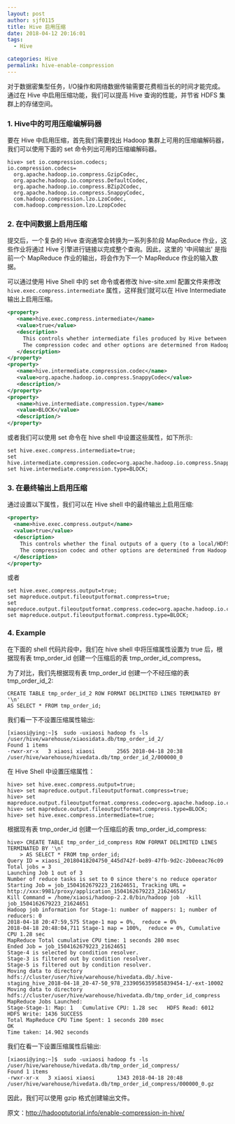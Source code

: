 ```yaml
---
layout: post
author: sjf0115
title: Hive 启用压缩
date: 2018-04-12 20:16:01
tags:
  - Hive

categories: Hive
permalink: hive-enable-compression
---
```


对于数据密集型任务，I/O操作和网络数据传输需要花费相当长的时间才能完成。通过在 Hive 中启用压缩功能，我们可以提高 Hive 查询的性能，并节省 HDFS 集群上的存储空间。

### 1. Hive中的可用压缩编解码器

要在 Hive 中启用压缩，首先我们需要找出 Hadoop 集群上可用的压缩编解码器，我们可以使用下面的 set 命令列出可用的压缩编解码器。
```
hive> set io.compression.codecs;
io.compression.codecs=
  org.apache.hadoop.io.compress.GzipCodec,
  org.apache.hadoop.io.compress.DefaultCodec,
  org.apache.hadoop.io.compress.BZip2Codec,
  org.apache.hadoop.io.compress.SnappyCodec,
  com.hadoop.compression.lzo.LzoCodec,
  com.hadoop.compression.lzo.LzopCodec
```
### 2. 在中间数据上启用压缩

提交后，一个复杂的 Hive 查询通常会转换为一系列多阶段 MapReduce 作业，这些作业将通过 Hive 引擎进行链接以完成整个查询。因此，这里的 '中间输出' 是指前一个 MapReduce 作业的输出，将会作为下一个 MapReduce 作业的输入数据。

可以通过使用 Hive Shell 中的 set 命令或者修改 hive-site.xml 配置文件来修改 `hive.exec.compress.intermediate` 属性，这样我们就可以在 Hive Intermediate 输出上启用压缩。

```xml
<property>
   <name>hive.exec.compress.intermediate</name>
   <value>true</value>
   <description>
     This controls whether intermediate files produced by Hive between multiple map-reduce jobs are compressed.
     The compression codec and other options are determined from Hadoop config variables mapred.output.compress*
   </description>
</property>
<property>
   <name>hive.intermediate.compression.codec</name>
   <value>org.apache.hadoop.io.compress.SnappyCodec</value>
   <description/>
</property>
<property>
   <name>hive.intermediate.compression.type</name>
   <value>BLOCK</value>
   <description/>
</property>
```
或者我们可以使用 set 命令在 hive shell 中设置这些属性，如下所示:
```
set hive.exec.compress.intermediate=true;
set hive.intermediate.compression.codec=org.apache.hadoop.io.compress.SnappyCodec;
set hive.intermediate.compression.type=BLOCK;
```
### 3. 在最终输出上启用压缩

通过设置以下属性，我们可以在 Hive shell 中的最终输出上启用压缩:
```xml
<property>
  <name>hive.exec.compress.output</name>
  <value>true</value>
  <description>
    This controls whether the final outputs of a query (to a local/HDFS file or a Hive table) is compressed.
    The compression codec and other options are determined from Hadoop config variables mapred.output.compress*
  </description>
</property>
```
或者
```
set hive.exec.compress.output=true;
set mapreduce.output.fileoutputformat.compress=true;
set mapreduce.output.fileoutputformat.compress.codec=org.apache.hadoop.io.compress.GzipCodec;  
set mapreduce.output.fileoutputformat.compress.type=BLOCK;
```
### 4. Example

在下面的 shell 代码片段中，我们在 hive shell 中将压缩属性设置为 true 后，根据现有表 tmp_order_id 创建一个压缩后的表 tmp_order_id_compress。

为了对比，我们先根据现有表 tmp_order_id 创建一个不经压缩的表 tmp_order_id_2:
```
CREATE TABLE tmp_order_id_2 ROW FORMAT DELIMITED LINES TERMINATED BY '\n'
AS SELECT * FROM tmp_order_id;
```
我们看一下不设置压缩属性输出:
```
[xiaosi@ying:~]$  sudo -uxiaosi hadoop fs -ls /user/hive/warehouse/xiaosidata.db/tmp_order_id_2/
Found 1 items
-rwxr-xr-x   3 xiaosi xiaosi       2565 2018-04-18 20:38 /user/hive/warehouse/hivedata.db/tmp_order_id_2/000000_0
```
在 Hive Shell 中设置压缩属性：
```
hive> set hive.exec.compress.output=true;
hive> set mapreduce.output.fileoutputformat.compress=true;
hive> set mapreduce.output.fileoutputformat.compress.codec=org.apache.hadoop.io.compress.GzipCodec;
hive> set mapreduce.output.fileoutputformat.compress.type=BLOCK;
hive> set hive.exec.compress.intermediate=true;
```
根据现有表 tmp_order_id 创建一个压缩后的表 tmp_order_id_compress:
```
hive> CREATE TABLE tmp_order_id_compress ROW FORMAT DELIMITED LINES TERMINATED BY '\n'
    > AS SELECT * FROM tmp_order_id;
Query ID = xiaosi_20180418204750_445d742f-be89-47fb-9d2c-2b0eeac76c09
Total jobs = 3
Launching Job 1 out of 3
Number of reduce tasks is set to 0 since there's no reduce operator
Starting Job = job_1504162679223_21624651, Tracking URL = http://xxx:9981/proxy/application_1504162679223_21624651/
Kill Command = /home/xiaosi/hadoop-2.2.0/bin/hadoop job  -kill job_1504162679223_21624651
Hadoop job information for Stage-1: number of mappers: 1; number of reducers: 0
2018-04-18 20:47:59,575 Stage-1 map = 0%,  reduce = 0%
2018-04-18 20:48:04,711 Stage-1 map = 100%,  reduce = 0%, Cumulative CPU 1.28 sec
MapReduce Total cumulative CPU time: 1 seconds 280 msec
Ended Job = job_1504162679223_21624651
Stage-4 is selected by condition resolver.
Stage-3 is filtered out by condition resolver.
Stage-5 is filtered out by condition resolver.
Moving data to directory hdfs://cluster/user/hive/warehouse/hivedata.db/.hive-staging_hive_2018-04-18_20-47-50_978_2339056359585839454-1/-ext-10002
Moving data to directory hdfs://cluster/user/hive/warehouse/hivedata.db/tmp_order_id_compress
MapReduce Jobs Launched:
Stage-Stage-1: Map: 1   Cumulative CPU: 1.28 sec   HDFS Read: 6012 HDFS Write: 1436 SUCCESS
Total MapReduce CPU Time Spent: 1 seconds 280 msec
OK
Time taken: 14.902 seconds
```
我们在看一下设置压缩属性后输出:
```
[xiaosi@ying:~]$  sudo -uxiaosi hadoop fs -ls /user/hive/warehouse/hivedata.db/tmp_order_id_compress/
Found 1 items
-rwxr-xr-x   3 xiaosi xiaosi       1343 2018-04-18 20:48 /user/hive/warehouse/hivedata.db/tmp_order_id_compress/000000_0.gz
```

因此，我们可以使用 gzip 格式创建输出文件。

原文：http://hadooptutorial.info/enable-compression-in-hive/

